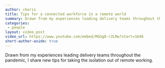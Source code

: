 ```yaml
---
author: ckoris
title: Tips for a connected workforce in a remote world
summary: Drawn from my experiences leading delivery teams throughout the pandemic, I share new tips for taking the isolation out of remote working.
categories:
 - people
layout: video_post
video_url: https://www.youtube.com/embed/MGGg8-rZLMw?start=1646
short-author-aside: true
---
```


Drawn from my experiences leading delivery teams throughout the pandemic, I share new tips for taking the isolation out of remote working.
